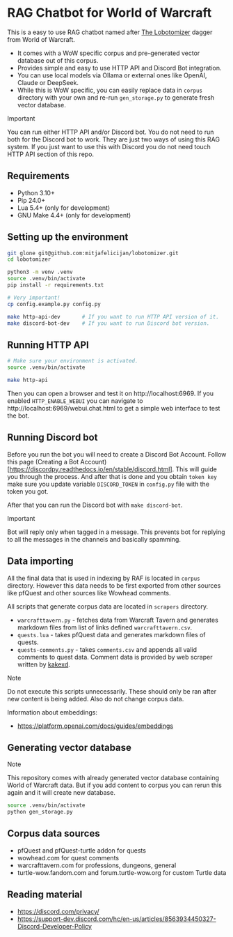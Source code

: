 # RAG Chatbot for World of Warcraft

This is a easy to use RAG chatbot named after [The
Lobotomizer](https://www.wowhead.com/classic/item=19324/the-lobotomizer) dagger
from World of Warcraft.

- It comes with a WoW specific corpus and pre-generated vector database out of
  this corpus.
- Provides simple and easy to use HTTP API and Discord Bot integration.
- You can use local models via Ollama or external ones like OpenAI, Claude or
  DeepSeek.
- While this is WoW specific, you can easily replace data in `corpus` directory
  with your own and re-run `gen_storage.py` to generate fresh vector database.

> [!IMPORTANT]
> You can run either HTTP API and/or Discord bot. You do not need to run both
> for the Discord bot to work. They are just two ways of using this RAG system.
> If you just want to use this with Discord you do not need touch HTTP API
> section of this repo.

## Requirements

- Python 3.10+
- Pip 24.0+
- Lua 5.4+ (only for development)
- GNU Make 4.4+ (only for development)

## Setting up the environment

```sh
git glone git@github.com:mitjafelicijan/lobotomizer.git
cd lobotomizer

python3 -m venv .venv
source .venv/bin/activate
pip install -r requirements.txt

# Very important!
cp config.example.py config.py

make http-api-dev       # If you want to run HTTP API version of it.
make discord-bot-dev    # If you want to run Discord bot version.
```

## Running HTTP API

```sh
# Make sure your environment is activated.
source .venv/bin/activate

make http-api
```

Then you can open a browser and test it on http://localhost:6969. If you
enabled `HTTP_ENABLE_WEBUI` you can navigate to
http://localhost:6969/webui.chat.html to get a simple web interface to test the
bot.

## Running Discord bot

Before you run the bot you will need to create a Discord Bot Account. Follow
this page (Creating a Bot
Account)[https://discordpy.readthedocs.io/en/stable/discord.html]. This will
guide you through the process. And after that is done and you obtain `token
key` make sure you update variable `DISCORD_TOKEN` in `config.py` file with the
token you got.

After that you can run the Discord bot with `make discord-bot`.

> [!IMPORTANT]
> Bot will reply only when tagged in a message. This prevents bot for replying
> to all the messages in the channels and basically spamming.

## Data importing

All the final data that is used in indexing by RAF is located in `corpus`
directory. However this data needs to be first exported from other sources like
pfQuest and other sources like Wowhead comments.

All scripts that generate corpus data are located in `scrapers` directory.

- `warcrafttavern.py` - fetches data from Warcraft Tavern and generates
  markdown files from list of links defined `warcrafttavern.csv`.
- `quests.lua` - takes pfQuest data and generates markdown files of quests.
- `quests-comments.py` - takes `comments.csv` and appends all valid comments to
  quest data. Comment data is provided by web scraper written by
  [kakexd](https://github.com/kakexd/webscrape).

> [!NOTE]
> Do not execute this scripts unnecessarily. These should only be ran after new
> content is being added. Also do not change corpus data.

Information about embeddings:

- https://platform.openai.com/docs/guides/embeddings

## Generating vector database

> [!NOTE]
> This repository comes with already generated vector database containing World
> of Warcraft data. But if you add content to corpus you can rerun this again
> and it will create new database.

```sh
source .venv/bin/activate
python gen_storage.py
```

## Corpus data sources

- pfQuest and pfQuest-turtle addon for quests
- wowhead.com for quest comments
- warcrafttavern.com for professions, dungeons, general
- turtle-wow.fandom.com and forum.turtle-wow.org for custom Turtle data

## Reading material

- https://discord.com/privacy/
- https://support-dev.discord.com/hc/en-us/articles/8563934450327-Discord-Developer-Policy
